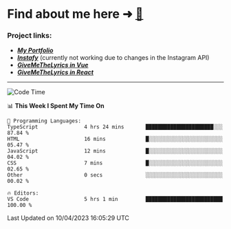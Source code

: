 # Find about me here ➜ [🧑](https://pauabella.dev)

### Project links:
- ***[My Portfolio](https://pauabella.dev)***
- ***[Instafy](https://instafy.me)*** (currently not working due to changes in the Instagram API)
- ***[GiveMeTheLyrics in Vue](https://lyrics.pauabella.dev)***
- ***[GiveMeTheLyrics in React](https://pauabella.dev/GiveMeTheLyrics)***

---
<!--START_SECTION:waka-->
![Code Time](http://img.shields.io/badge/Code%20Time-2%2C059%20hrs%2047%20mins-blue)

📊 **This Week I Spent My Time On** 

```text
💬 Programming Languages: 
TypeScript               4 hrs 24 mins       ██████████████████████░░░   87.84 % 
HTML                     16 mins             █░░░░░░░░░░░░░░░░░░░░░░░░   05.47 % 
JavaScript               12 mins             █░░░░░░░░░░░░░░░░░░░░░░░░   04.02 % 
CSS                      7 mins              █░░░░░░░░░░░░░░░░░░░░░░░░   02.65 % 
Other                    0 secs              ░░░░░░░░░░░░░░░░░░░░░░░░░   00.02 % 

🔥 Editors: 
VS Code                  5 hrs 1 min         █████████████████████████   100.00 % 
```


 Last Updated on 10/04/2023 16:05:29 UTC
<!--END_SECTION:waka-->
